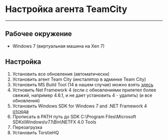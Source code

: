 # Настройка агента TeamCity #
---


## Рабочее окружение ##

* Windows 7 (виртуальная машина на Xen 7)

## Настройка ##

1. Установить все обновления (автоматически)
2. Установить агент Team City (инсталятор в админке Team City)
3. Установить MS Build Tool (14 в нашем случае) можно взять [здесь](https://www.microsoft.com/en-us/download/details.aspx?id=48159)
4. Устновить Net Framework 4 (если с обновлениями прилетел более свежий, например 4.6.1, и не дает установить 4 - удалить) (и все обновления)
5. Установить  Windows SDK for Windows 7 and .NET Framework 4 [отсюда](https://www.microsoft.com/en-us/download/confirmation.aspx?id=8442)
6. Прописать в PATH путь до SDK C:\Program Files\Microsoft SDKs\Windows\v7.1\Bin\NETFX 4.0 Tools 
7. Перезагрузка
8. Установить TorstieHQ 